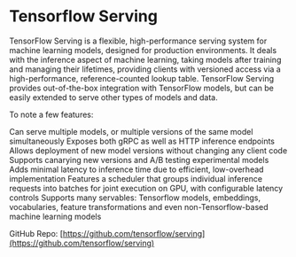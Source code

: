 # Tensorflow Serving

TensorFlow Serving is a flexible, high-performance serving system for machine learning models, designed for production environments. It deals with the inference aspect of machine learning, taking models after training and managing their lifetimes, providing clients with versioned access via a high-performance, reference-counted lookup table. TensorFlow Serving provides out-of-the-box integration with TensorFlow models, but can be easily extended to serve other types of models and data.

To note a few features:

Can serve multiple models, or multiple versions of the same model simultaneously
Exposes both gRPC as well as HTTP inference endpoints
Allows deployment of new model versions without changing any client code
Supports canarying new versions and A/B testing experimental models
Adds minimal latency to inference time due to efficient, low-overhead implementation
Features a scheduler that groups individual inference requests into batches for joint execution on GPU, with configurable latency controls
Supports many servables: Tensorflow models, embeddings, vocabularies, feature transformations and even non-Tensorflow-based machine learning models

GitHub Repo: [https://github.com/tensorflow/serving](https://github.com/tensorflow/serving)
